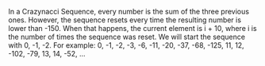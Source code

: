 In a Crazynacci Sequence, every number is the sum of the three previous ones. However, the sequence resets every time the resulting number is lower than -150. When that
happens, the current element is i + 10, where i is the number of times the sequence was
reset.
We will start the sequence with 0, -1, -2. For example:
0, -1, -2, -3, -6, -11, -20, -37, -68, -125, 11, 12, -102, -79, 13, 14, -52, ...
